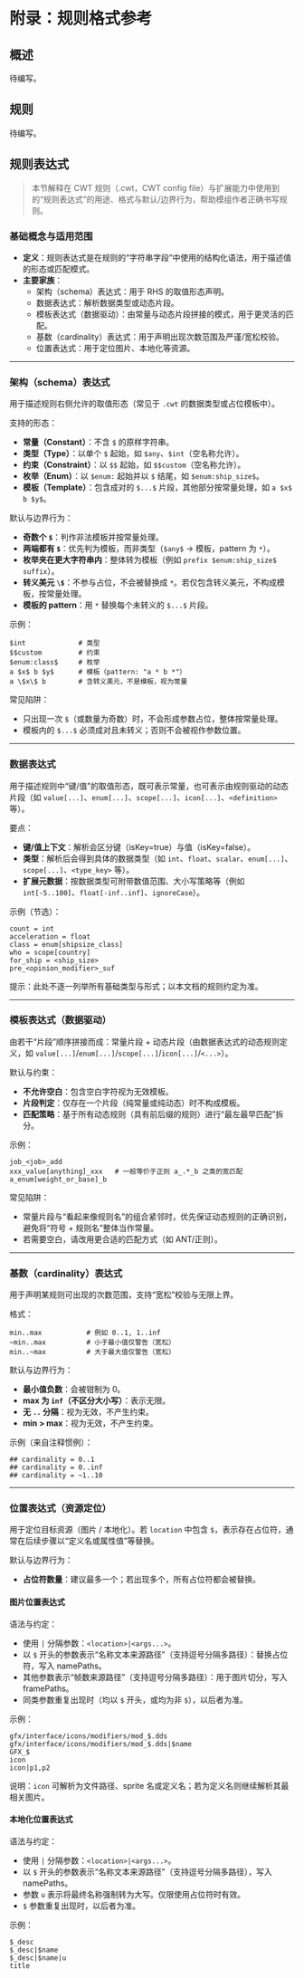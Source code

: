 # 附录：规则格式参考

## 概述

待编写。

## 规则

待编写。

## 规则表达式

> 本节解释在 CWT 规则（.cwt，CWT config file）与扩展能力中使用到的“规则表达式”的用途、格式与默认/边界行为，帮助模组作者正确书写规则。

<!-- AI: maps to icu.windea.pls.config.configExpression.CwtConfigExpression -->
<!-- AI: impl-notes
Resolvers (Schema/Cardinality/Template/Data(key|value|template)/ImageLocation/LocalisationLocation) share Guava caches: maximumSize=4096, expireAfterAccess=10 minutes.
Schema: allow empty names for Type/Constraint; prefer Template when both ends are '$'; enum inside larger string -> Template; escaped dollars not replaced; odd dollars -> Constant; only escaped dollars -> Constant; Template.pattern replaces each unescaped '$...$' with '*', also records TextRanges.
Template (data-driven): forbid blanks; a single snippet (pure const or pure dynamic) is not a template; choose leftmost earliest dynamic rule with prefix/suffix; special split to avoid combining symbol + rule-name as a single constant.
Cardinality: '~' relax flags; negative min clamped to 0; 'inf' (case-insensitive) is unlimited; if invalid or min>max -> treat as empty constraint.
Location: '$' indicates placeholder in 'location'; ImageLocation: '|' args, '$' args -> namePaths, others -> framePaths; LocalisationLocation: '$' args -> namePaths, 'u' -> force upper case; if multiple placeholders exist, all placeholders are replaced.
Schema tests cover edge cases mentioned above.
-->

### 基础概念与适用范围

* __定义__：规则表达式是在规则的“字符串字段”中使用的结构化语法，用于描述值的形态或匹配模式。
* __主要家族__：
  - 架构（schema）表达式：用于 RHS 的取值形态声明。
  - 数据表达式：解析数据类型或动态片段。
  - 模板表达式（数据驱动）：由常量与动态片段拼接的模式，用于更灵活的匹配。
  - 基数（cardinality）表达式：用于声明出现次数范围及严谨/宽松校验。
  - 位置表达式：用于定位图片、本地化等资源。

---

### 架构（schema）表达式

<!-- AI: maps to icu.windea.pls.config.configExpression.CwtSchemaExpression (subtypes: Constant, Template, Type, Enum, Constraint) -->

用于描述规则右侧允许的取值形态（常见于 `.cwt` 的数据类型或占位模板中）。

支持的形态：

* __常量（Constant）__：不含 `$` 的原样字符串。
* __类型（Type）__：以单个 `$` 起始，如 `$any`、`$int`（空名称允许）。
* __约束（Constraint）__：以 `$$` 起始，如 `$$custom`（空名称允许）。
* __枚举（Enum）__：以 `$enum:` 起始并以 `$` 结尾，如 `$enum:ship_size$`。
* __模板（Template）__：包含成对的 `$...$` 片段，其他部分按常量处理，如 `a $x$ b $y$`。

默认与边界行为：

* __奇数个 `$`__：判作非法模板并按常量处理。
* __两端都有 `$`__：优先判为模板，而非类型（`$any$` -> 模板，pattern 为 `*`）。
* __枚举夹在更大字符串内__：整体转为模板（例如 `prefix $enum:ship_size$ suffix`）。
* __转义美元 `\$`__：不参与占位，不会被替换成 `*`。若仅包含转义美元，不构成模板，按常量处理。
* __模板的 pattern__：用 `*` 替换每个未转义的 `$...$` 片段。

示例：

```text
$int             # 类型
$$custom         # 约束
$enum:class$     # 枚举
a $x$ b $y$      # 模板（pattern: "a * b *"）
a \$x\$ b        # 含转义美元，不是模板，视为常量
```

常见陷阱：

* 只出现一次 `$`（或数量为奇数）时，不会形成参数占位，整体按常量处理。
* 模板内的 `$...$` 必须成对且未转义；否则不会被视作参数位置。

---

### 数据表达式

<!-- AI: maps to icu.windea.pls.config.configExpression.CwtDataExpression -->

用于描述规则中“键/值”的取值形态，既可表示常量，也可表示由规则驱动的动态片段（如 `value[...]`、`enum[...]`、`scope[...]`、`icon[...]`、`<definition>` 等）。

要点：

* __键/值上下文__：解析会区分键（isKey=true）与值（isKey=false）。
* __类型__：解析后会得到具体的数据类型（如 `int`、`float`、`scalar`、`enum[...]`、`scope[...]`、`<type_key>` 等）。
* __扩展元数据__：按数据类型可附带数值范围、大小写策略等（例如 `int[-5..100]`、`float[-inf..inf]`、`ignoreCase`）。

示例（节选）：

```cwt
count = int
acceleration = float
class = enum[shipsize_class]
who = scope[country]
for_ship = <ship_size>
pre_<opinion_modifier>_suf
```

提示：此处不逐一列举所有基础类型与形式；以本文档的规则约定为准。

---

### 模板表达式（数据驱动）

<!-- AI: maps to icu.windea.pls.config.configExpression.CwtTemplateExpression -->

由若干“片段”顺序拼接而成：常量片段 + 动态片段（由数据表达式的动态规则定义，如 `value[...]`/`enum[...]`/`scope[...]`/`icon[...]`/`<...>`）。

默认与约束：

* __不允许空白__：包含空白字符视为无效模板。
* __片段判定__：仅存在一个片段（纯常量或纯动态）时不构成模板。
* __匹配策略__：基于所有动态规则（具有前后缀的规则）进行“最左最早匹配”拆分。

示例：

```text
job_<job>_add
xxx_value[anything]_xxx   # 一般等价于正则 a_.*_b 之类的宽匹配
a_enum[weight_or_base]_b
```

常见陷阱：

* 常量片段与“看起来像规则名”的组合紧邻时，优先保证动态规则的正确识别，避免将“符号 + 规则名”整体当作常量。
* 若需要空白，请改用更合适的匹配方式（如 ANT/正则）。

---

### 基数（cardinality）表达式

<!-- AI: maps to icu.windea.pls.config.configExpression.CwtCardinalityExpression -->

用于声明某规则可出现的次数范围，支持“宽松”校验与无限上界。

格式：

```text
min..max           # 例如 0..1, 1..inf
~min..max          # 小于最小值仅警告（宽松）
min..~max          # 大于最大值仅警告（宽松）
```

默认与边界行为：

* __最小值负数__：会被钳制为 0。
* __max 为 `inf`（不区分大小写）__：表示无限。
* __无 `..` 分隔__：视为无效，不产生约束。
* __min > max__：视为无效，不产生约束。

示例（来自注释惯例）：

```cwt
## cardinality = 0..1
## cardinality = 0..inf
## cardinality = ~1..10
```

---

### 位置表达式（资源定位）

<!-- AI: maps to icu.windea.pls.config.configExpression.CwtLocationExpression -->

用于定位目标资源（图片 / 本地化）。若 `location` 中包含 `$`，表示存在占位符，通常在后续步骤以“定义名或属性值”等替换。

默认与边界行为：

* __占位符数量__：建议最多一个；若出现多个，所有占位符都会被替换。

#### 图片位置表达式

<!-- AI: maps to icu.windea.pls.config.configExpression.CwtImageLocationExpression -->

语法与约定：

* 使用 `|` 分隔参数：`<location>|<args...>`。
* 以 `$` 开头的参数表示“名称文本来源路径”（支持逗号分隔多路径）：替换占位符，写入 namePaths。
* 其他参数表示“帧数来源路径”（支持逗号分隔多路径）：用于图片切分，写入 framePaths。
* 同类参数重复出现时（均以 `$` 开头，或均为非 `$`），以后者为准。

示例：

```text
gfx/interface/icons/modifiers/mod_$.dds
gfx/interface/icons/modifiers/mod_$.dds|$name
GFX_$
icon
icon|p1,p2
```

说明：`icon` 可解析为文件路径、sprite 名或定义名；若为定义名则继续解析其最相关图片。

#### 本地化位置表达式

<!-- AI: maps to icu.windea.pls.config.configExpression.CwtLocalisationLocationExpression -->

语法与约定：

* 使用 `|` 分隔参数：`<location>|<args...>`。
* 以 `$` 开头的参数表示“名称文本来源路径”（支持逗号分隔多路径），写入 namePaths。
* 参数 `u` 表示将最终名称强制转为大写。仅限使用占位符时有效。
* `$` 参数重复出现时，以后者为准。

示例：

```text
$_desc
$_desc|$name
$_desc|$name|u
title
```

